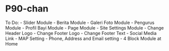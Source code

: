 # P90-chan
To Do:
	- Slider Module
	- Berita Module
	- Galeri Foto Module
	- Pengurus Module
	- Profil Bayi Module
	- Page Module
	- Site Settings Module
		- Change Header Logo
		- Change Footer Logo
		- Change Footer Text
		- Social Media Link
		- MAP Setting
		- Phone, Address and Email setting
		- 4 Block Module at Home

